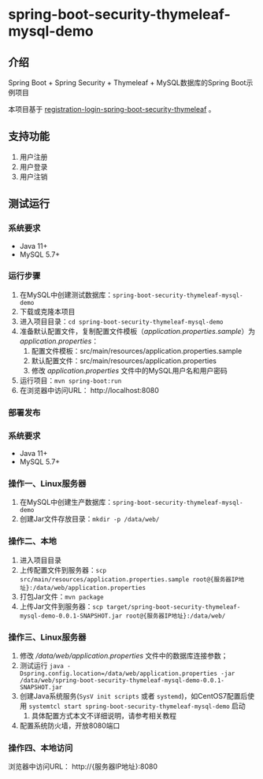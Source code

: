 # spring-boot-security-thymeleaf-mysql-demo

## 介绍

Spring Boot + Spring Security + Thymeleaf + MySQL数据库的Spring Boot示例项目

本项目基于 [registration-login-spring-boot-security-thymeleaf](https://github.com/knowledgefactory4u/registration-login-spring-boot-security-thymeleaf) 。

## 支持功能

1. 用户注册
2. 用户登录
3. 用户注销

## 测试运行

### 系统要求

* Java 11+
* MySQL 5.7+

### 运行步骤

1. 在MySQL中创建测试数据库：`spring-boot-security-thymeleaf-mysql-demo`
2. 下载或克隆本项目
3. 进入项目目录：`cd spring-boot-security-thymeleaf-mysql-demo`
4. 准备默认配置文件，复制配置文件模板（*application.properties.sample*）为 *application.properties*：
   1. 配置文件模板：src/main/resources/application.properties.sample
   2. 默认配置文件：src/main/resources/application.properties
   3. 修改 *application.properties* 文件中的MySQL用户名和用户密码
5. 运行项目：`mvn spring-boot:run`
6. 在浏览器中访问URL： http://localhost:8080

### 部署发布

### 系统要求

* Java 11+
* MySQL 5.7+

### 操作一、Linux服务器

1. 在MySQL中创建生产数据库：`spring-boot-security-thymeleaf-mysql-demo`
2. 创建Jar文件存放目录：`mkdir -p /data/web/`

### 操作二、本地

1. 进入项目目录
2. 上传配置文件到服务器：`scp src/main/resources/application.properties.sample root@{服务器IP地址}:/data/web/application.properties`
3. 打包Jar文件：`mvn package`
4. 上传Jar文件到服务器：`scp target/spring-boot-security-thymeleaf-mysql-demo-0.0.1-SNAPSHOT.jar root@{服务器IP地址}:/data/web/`

### 操作三、Linux服务器

1. 修改 */data/web/application.properties* 文件中的数据库连接参数；
2. 测试运行 `java -Dspring.config.location=/data/web/application.properties -jar /data/web/spring-boot-security-thymeleaf-mysql-demo-0.0.1-SNAPSHOT.jar`
3. 创建Java系统服务(`SysV init scripts` 或者 `systemd`)，如CentOS7配置后使用 `systemtcl start spring-boot-security-thymeleaf-mysql-demo` 启动
   1. 具体配置方式本文不详细说明，请参考相关教程
4. 配置系统防火墙，开放8080端口

### 操作四、本地访问

浏览器中访问URL： http://{服务器IP地址}:8080